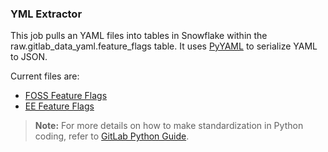 ### YML Extractor

This job pulls an YAML files into tables in Snowflake within the raw.gitlab_data_yaml.feature_flags table. It uses [PyYAML](https://pypi.org/project/pyyaml/) to serialize YAML to JSON.

Current files are:

* [FOSS Feature Flags](https://gitlab.com/gitlab-org/gitlab/-/tree/master/config/feature_flags/)
* [EE Feature Flags](https://gitlab.com/gitlab-org/gitlab/-/tree/master/ee/config/feature_flags/)

> **Note:** For more details on how to make standardization in Python coding, refer to [GitLab Python Guide](https://about.gitlab.com/handbook/business-technology/data-team/platform/python-guide/).
